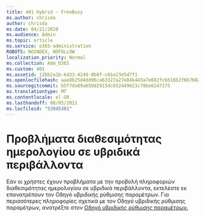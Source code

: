 ```yaml
---
title: 401 Hybrid - FreeBusy
ms.author: chrisda
author: chrisda
ms.date: 04/21/2020
ms.audience: Admin
ms.topic: article
ms.service: o365-administration
ROBOTS: NOINDEX, NOFOLLOW
localization_priority: Normal
ms.collection: Adm_O365
ms.custom: 401
ms.assetid: 13bb2a1b-6433-4249-8b0f-c01e23e5d7f1
ms.openlocfilehash: aae8b25d4dd96ca63327a27e84b443a7e682fc6516b2f6b76820da6b125dc1f4
ms.sourcegitcommit: b5f7da89a650d2915dc652449623c78be6247175
ms.translationtype: MT
ms.contentlocale: el-GR
ms.lasthandoff: 08/05/2021
ms.locfileid: "53945301"
---
```

# <a name="calendar-freebusy-issues-in-hybrid-environments"></a>Προβλήματα διαθεσιμότητας ημερολογίου σε υβριδικά περιβάλλοντα

Εάν οι χρήστες έχουν προβλήματα με την προβολή πληροφοριών διαθεσιμότητας ημερολογίου σε υβριδικά περιβάλλοντα, εκτελέστε εκ επανατρέπουν τον Οδηγό υβριδικής ρύθμισης παραμέτρων. Για περισσότερες πληροφορίες σχετικά με τον Οδηγό υβριδικής ρύθμισης παραμέτρων, ανατρέξτε στον [Οδηγό υβριδικής ρύθμισης παραμέτρων.](https://go.microsoft.com/fwlink/p/?linkid=528149)
